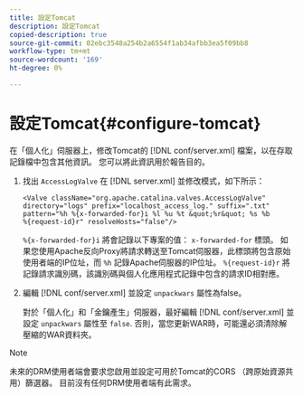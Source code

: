 ```yaml
---
title: 設定Tomcat
description: 設定Tomcat
copied-description: true
source-git-commit: 02ebc3548a254b2a6554f1ab34afbb3ea5f09bb8
workflow-type: tm+mt
source-wordcount: '169'
ht-degree: 0%

---
```


# 設定Tomcat{#configure-tomcat}

在「個人化」伺服器上，修改Tomcat的 [!DNL conf/server.xml] 檔案，以在存取記錄檔中包含其他資訊。 您可以將此資訊用於報告目的。

1. 找出 `AccessLogValve` 在 [!DNL server.xml] 並修改模式，如下所示：

   ```
   <Valve className="org.apache.catalina.valves.AccessLogValve" 
   directory="logs" prefix="localhost_access_log." suffix=".txt" 
   pattern="%h %{x-forwarded-for}i %l %u %t &quot;%r&quot; %s %b 
   %{request-id}r" resolveHosts="false"/>
   ```

   `%{x-forwarded-for}i` 將會記錄以下專案的值： `x-forwarded-for` 標頭。 如果您使用Apache反向Proxy將請求轉送至Tomcat伺服器，此標頭將包含原始使用者端的IP位址，而 `%h` 記錄Apache伺服器的IP位址。 `%{request-id}r` 將記錄請求識別碼，該識別碼與個人化應用程式記錄中包含的請求ID相對應。

1. 編輯 [!DNL conf/server.xml] 並設定 `unpackwars` 屬性為false。

   對於「個人化」和「金鑰產生」伺服器，最好編輯 [!DNL conf/server.xml] 並設定 `unpackwars` 屬性至 `false`. 否則，當您更新WAR時，可能還必須清除解壓縮的WAR資料夾。

>[!NOTE]
>
>未來的DRM使用者端會要求您啟用並設定可用於Tomcat的CORS （跨原始資源共用）篩選器。 目前沒有任何DRM使用者端有此需求。
